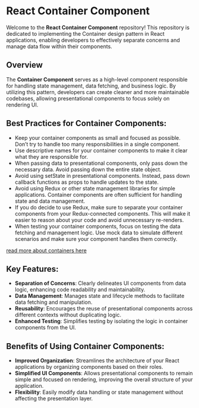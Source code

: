 # React Container Component

Welcome to the **React Container Component** repository! This repository is dedicated to implementing the Container design pattern in React applications, enabling developers to effectively separate concerns and manage data flow within their components.

## Overview

The **Container Component** serves as a high-level component responsible for handling state management, data fetching, and business logic. By utilizing this pattern, developers can create cleaner and more maintainable codebases, allowing presentational components to focus solely on rendering UI.

## Best Practices for Container Components:

- Keep your container components as small and focused as possible. Don’t try to handle too many responsibilities in a single component.
- Use descriptive names for your container components to make it clear what they are responsible for.
- When passing data to presentational components, only pass down the necessary data. Avoid passing down the entire state object.
- Avoid using setState in presentational components. Instead, pass down callback functions as props to handle updates to the state.
- Avoid using Redux or other state management libraries for simple applications. Container components are often sufficient for handling state and data management.
- If you do decide to use Redux, make sure to separate your container components from your Redux-connected components. This will make it easier to reason about your code and avoid unnecessary re-renders.
- When testing your container components, focus on testing the data fetching and management logic. Use mock data to simulate different scenarios and make sure your component handles them correctly.

[read more about containers here](https://medium.com/@fardakarimov/understanding-container-components-in-react-js-65b56e8990c7#:~:text=Container%20components%20are%20React%20components,to%20presentational%20or%20dumb%20components.)

## Key Features:

- **Separation of Concerns**: Clearly delineates UI components from data logic, enhancing code readability and maintainability.
- **Data Management**: Manages state and lifecycle methods to facilitate data fetching and manipulation.
- **Reusability**: Encourages the reuse of presentational components across different contexts without duplicating logic.
- **Enhanced Testing**: Simplifies testing by isolating the logic in container components from the UI.

## Benefits of Using Container Components:

- **Improved Organization**: Streamlines the architecture of your React applications by organizing components based on their roles.
- **Simplified UI Components**: Allows presentational components to remain simple and focused on rendering, improving the overall structure of your application.
- **Flexibility**: Easily modify data handling or state management without affecting the presentation layer.
